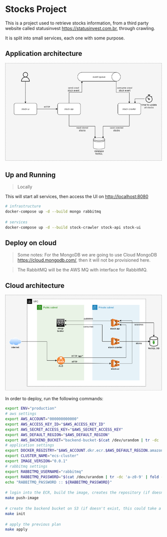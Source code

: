 # Stocks Project

This is a project used to retrieve stocks information, from a third party website called statusinvest <https://statusinvest.com.br>, through crawling.

It is split into small services, each one with some purpose.

## Application architecture
![Architecture](./images/stocks-project-application.drawio.png)

## Up and Running

> Locally

This will start all services, then access the UI on <http://localhost:8080>

```bash
# infrastructure
docker-compose up -d --build mongo rabbitmq

# services
docker-compose up -d --build stock-crawler stock-api stock-ui
```

## Deploy on cloud

> Some notes:
For the MongoDB we are going to use Cloud MongoDB <https://cloud.mongodb.com/>, then it will not be provisioned here.

> The RabbitMQ will be the AWS MQ with interface for RabbitMQ.

## Cloud architecture

![Architecture](./images/stocks-project-cloud.drawio.png)

In order to deploy, run the following commands:

```bash
export ENV="production"
# aws settings
export AWS_ACCOUNT="000000000000"
export AWS_ACCESS_KEY_ID="$AWS_ACCESS_KEY_ID"
export AWS_SECRET_ACCESS_KEY="$AWS_SECRET_ACCESS_KEY"
export AWS_DEFAULT_REGION="$AWS_DEFAULT_REGION"
export AWS_BACKEND_BUCKET="backend-bucket-$(cat /dev/urandom | tr -dc 'a-z0-9' | fold -w 12 | head -n1)"
# application settings
export DOCKER_REGISTRY="$AWS_ACCOUNT.dkr.ecr.$AWS_DEFAULT_REGION.amazonaws.com"
export CLUSTER_NAME="ecs-cluster"
export IMAGE_VERSION="0.0.1"
# rabbitmq settings
export RABBITMQ_USERNAME="rabbitmq"
export RABBITMQ_PASSWORD="$(cat /dev/urandom | tr -dc 'a-z0-9' | fold -w 16 | head -n1)"
echo "RABBITMQ_PASSWORD :: ${RABBITMQ_PASSWORD}"

# login into the ECR, build the image, creates the repository (if doesn't exist) and pushes the image to the repository
make push-image

# create the backend bucket on S3 (if doesn't exist, this could take a few minutes), initializes the terraform, create the workspaces, validate and do the plan
make init

# apply the previous plan
make apply
```
